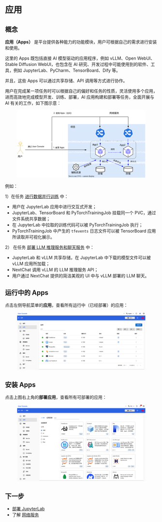 # 应用

## 概念

**应用（Apps）** 是平台提供各种能力的功能模块，用户可根据自己的需求进行安装和使用。

这里的 Apps 既包括直接 AI 模型驱动的应用程序，例如 vLLM、Open WebUI、Stable Diffusion WebUI，也包含在 AI 研究、开发过程中可能使用到的软件、工具，例如 JupyterLab、PyCharm、TensorBoard、Dify 等。

并且，这些 Apps 可以通过共享存储、API 调用等方式进行协作。

用户在完成某一项任务时可以根据自己的偏好和任务的性质，灵活使用多个应用，进而高效地完成模型开发、训练、部署，AI 应用构建和部署等任务，全面开展与 AI 有关的工作，如下图示意：

<figure class="architecture">
  <img alt="app" src="../assets/app/app.drawio.svg" />
</figure>

例如：

1）在任务 [进行数据并行训练](../task/train-model/dp-training.md) 中：

- 用户在 JupyterLab 应用中进行交互式开发；
- JupyterLab、TensorBoard 和 PyTorchTrainingJob 挂载同一个 PVC，通过文件系统共享数据；
- 在 JupyterLab 中拉取的训练代码可以被 PyTorchTrainingJob 执行；
- PyTorchTrainingJob 中产生的 `tfevents` 日志文件可以被 TensorBoard 应用所读取并可视化展示。

2） 在任务 [部署 LLM 推理服务和聊天服务](../task/deploy-model/deploy-llm.md) 中：

- JupyterLab 和 vLLM 共享存储，在 JupyterLab 中下载的模型文件可以被 vLLM 应用所加载；
- NextChat 调用 vLLM 的 LLM 推理服务 API；
- 用户通过 NextChat 提供的简洁美观的 UI 中与 vLLM 部署的 LLM 聊天。

## 运行中的 Apps

点击左侧导航菜单的**应用**，查看所有运行中（已经部署）的应用：

<figure class="screenshot">
  <img alt="list-app" src="../assets/app/list-app.png" />
</figure>

## 安装 Apps

点击上图右上角的**部署应用**，查看所有可部署的应用：

<figure class="screenshot">
  <img alt="app-catalog" src="../assets/app/app-catalog.png" />
</figure>

## 下一步

- [部署 JupyterLab](jupyter-lab.md)
- 了解 [网络服务](../network/index.md)

